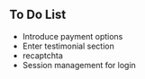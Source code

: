## To Do List

- Introduce payment options 
- Enter testimonial section 
- recaptchta
- Session management for login
